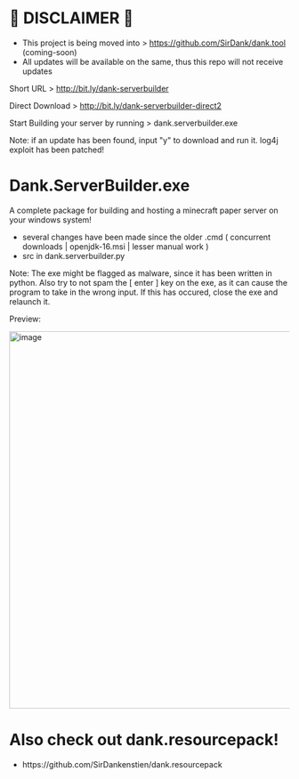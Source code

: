 # 🚨 DISCLAIMER 🚨

- This project is being moved into > https://github.com/SirDank/dank.tool (coming-soon)
- All updates will be available on the same, thus this repo will not receive updates

Short URL > http://bit.ly/dank-serverbuilder

Direct Download > http://bit.ly/dank-serverbuilder-direct2

Start Building your server by running > dank.serverbuilder.exe

Note: if an update has been found, input "y" to download and run it. log4j exploit has been patched!

# Dank.ServerBuilder.exe
A complete package for building and hosting a minecraft paper server on your windows system!

- several changes have been made since the older .cmd ( concurrent downloads | openjdk-16.msi | lesser manual work )
- src in dank.serverbuilder.py

Note: The exe might be flagged as malware, since it has been written in python. Also try to not spam the [ enter ] key on the exe, as it can cause the program to take in the wrong input. If this has occured, close the exe and relaunch it.

Preview:

<img width="678" alt="image" src="https://user-images.githubusercontent.com/52797753/143909611-d3f939ea-6af0-42b9-b0a0-ee7161f4dcfb.png">

<h1> Also check out dank.resourcepack! </h1>
<ul>
<li> https://github.com/SirDankenstien/dank.resourcepack </li>
</ul>
